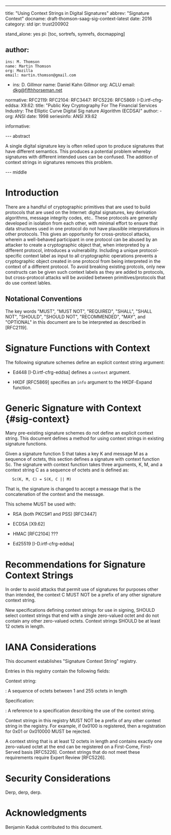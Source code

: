 ---
title: "Using Context Strings in Digital Signatures"
abbrev: "Signature Context"
docname: draft-thomson-saag-sig-context-latest
date: 2016
category: std
ipr: trust200902

stand_alone: yes
pi: [toc, sortrefs, symrefs, docmapping]

author:
 -
    ins: M. Thomson
    name: Martin Thomson
    org: Mozilla
    email: martin.thomson@gmail.com
 -
    ins: D. Gillmor
    name: Daniel Kahn Gillmor
    org: ACLU
    email: dkg@fifthhorseman.net


normative:
  RFC2119:
  RFC2104:
  RFC3447:
  RFC5226:
  RFC5869:
  I-D.irtf-cfrg-eddsa:
  X9.62:
     title: "Public Key Cryptography For The Financial Services Industry: The Elliptic Curve Digital Sig
nature Algorithm (ECDSA)"
     author:
       - org: ANSI
     date: 1998
     seriesinfo: ANSI X9.62

informative:


--- abstract

A single digital signature key is often relied upon to produce signatures that
have different semantics.  This produces a potential problem whereby signatures
with different intended uses can be confused.  The addition of context strings
in signatures removes this problem.

--- middle

# Introduction

There are a handful of cryptographic primitives that are used to build
protocols that are used on the Internet: digital signatures, key derivation
algorithms, message integrity codes, etc..  These protocols are generally
developed in isolation from each other, with minimal effort to ensure that data
structures used in one protocol do not have plausible interpretations in other
protocols.  This gives an opportunity for cross-protocol attacks, wherein a
well-behaved participant in one protocol can be abused by an attacker to create
a cryptographic object that, when interpreted by a different protocol,
introduces a vulnerability.  Including a unique protocol-specific context label
as input to all cryptographic operations prevents a cryptographic object
created in one protocol from being interpreted in the context of a different
protocol.  To avoid breaking existing protcols, only new constructs can be
given such context labels as they are added to protocols, but cross-protocol
attacks will be avoided between primitives/protocols that do use context
lables.

## Notational Conventions

The key words "MUST", "MUST NOT", "REQUIRED", "SHALL", "SHALL NOT", "SHOULD",
"SHOULD NOT", "RECOMMENDED", "MAY", and "OPTIONAL" in this document are to be
interpreted as described in [RFC2119].

# Signature Functions with Context

The following signature schemes define an explicit context string argument:

* Ed448 [I-D.irtf-cfrg-eddsa] defines a `context` argument.

* HKDF [RFC5869] specifies an `info` argument to the HKDF-Expand function.


# Generic Signature with Context {#sig-context}

Many pre-existing signature schemes do not define an explicit context string.
This document defines a method for using context strings in existing signature
functions.

Given a signature function S that takes a key K and message M as a sequence of
octets, this section defines a signature with context function Sc.  The
signature with context function takes three arguments, K, M, and a context
string C as a sequence of octets and is defined as:

~~~ inline
   Sc(K, M, C) = S(K, C || M)
~~~

That is, the signature is changed to accept a message that is the concatenation
of the context and the message.

This scheme MUST be used with:

* RSA (both PKCS#1 and PSS) [RFC3447]

* ECDSA [X9.62]

* HMAC [RFC2104]  ???

* Ed25519 [I-D.irtf-cfrg-eddsa]


# Recommendations for Signature Context Strings

In order to avoid attacks that permit use of signatures for purposes other than
intended, the context C MUST NOT be a prefix of any other signature context
string.

New specifications defining context strings for use in signing, SHOULD select
context strings that end with a single zero-valued octet and do not contain any
other zero-valued octets.  Context strings SHOULD be at least 12 octets in
length.


# IANA Considerations

This document establishes "Signature Context String" registry.

Entries in this registry contain the following fields:

Context string:

: A sequence of octets between 1 and 255 octets in length

Specification:

: A reference to a specification describing the use of the context string.

Context strings in this registry MUST NOT be a prefix of any other context
string in the registry.  For example, if 0x0100 is registered, then a
registration for 0x01 or 0x010000 MUST be rejected.

A context string that is at least 12 octets in length and contains exactly one
zero-valued octet at the end can be registered on a First-Come, First-Served
basis [RFC5226].  Context strings that do not meet these requirements require
Expert Review [RFC5226].


# Security Considerations

Derp, derp, derp.


# Acknowledgments

Benjamin Kaduk contributed to this document.

